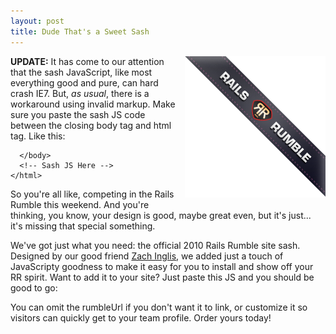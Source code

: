 ```yaml
---
layout: post
title: Dude That's a Sweet Sash
---
```


<img src="/images/2010/10/rumble-sash.png" style="float: right; margin: 0 0 10px 10px"/>

**UPDATE:** It has come to our attention that the sash JavaScript, like most everything good and pure, can hard crash IE7.  But, *as usual*, there is a workaround using invalid markup.  Make sure you paste the sash JS code between the closing body tag and html tag.  Like this:

      </body>
      <!-- Sash JS Here -->
    </html>

So you're all like, competing in the Rails Rumble this weekend. And you're
thinking, you know, your design is good, maybe great even, but it's just...
it's missing that special something.

We've got just what you need: the official 2010 Rails Rumble site sash.
Designed by our good friend <a href="http://zachinglis.com">Zach Inglis</a>,
we added just a touch of JavaScripty goodness to make it easy for you to
install and show off your RR spirit. Want to add it to your site? Just paste
this JS and you should be good to go:

<script src="http://gist.github.com/629412.js"></script>

You can omit the rumbleUrl if you don't want it to link, or customize it so
visitors can quickly get to your team profile. Order yours today!
